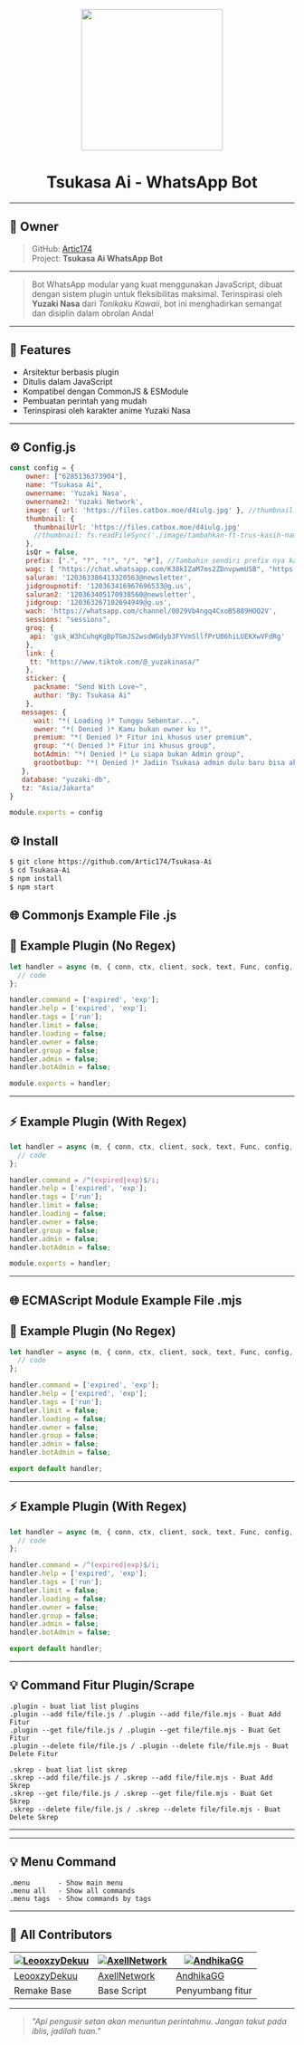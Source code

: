 
<p align="center">
  <img src="https://files.catbox.moe/d4iulg.jpg" width="250"/>
</p>

<h1 align="center">Tsukasa Ai - WhatsApp Bot</h1>


---

## 👤 Owner

> GitHub: [Artic174](https://github.com/LeooxzyDekuu.png)  
> Project: **Tsukasa Ai WhatsApp Bot**

---

> Bot WhatsApp modular yang kuat menggunakan JavaScript, dibuat dengan sistem plugin untuk fleksibilitas maksimal. Terinspirasi oleh **Yuzaki Nasa** dari *Tonikaku Kawaii*, bot ini menghadirkan semangat dan disiplin dalam obrolan Anda!

---

## 📌 Features

- Arsitektur berbasis plugin
- Ditulis dalam JavaScript
- Kompatibel dengan CommonJS & ESModule
- Pembuatan perintah yang mudah
- Terinspirasi oleh karakter anime Yuzaki Nasa

---

## ⚙️ Config.js

```javascript
const config = {
    owner: ["6285136373904"],
    name: "Tsukasa Ai",
    ownername: 'Yuzaki Nasa', 
    ownername2: 'Yuzaki Network',
    image: { url: 'https://files.catbox.moe/d4iulg.jpg' }, //thumbnail: fs.readFileSync('./image/tambahkan-ft-trus-kasih-nama')
    thumbnail: {
      thumbnailUrl: 'https://files.catbox.moe/d4iulg.jpg'
      //thumbnail: fs.readFileSync('./image/tambahkan-ft-trus-kasih-nama')
    },
    isQr = false,
    prefix: [".", "?", "!", "/", "#"], //Tambahin sendiri prefix nya kalo kurang
    wagc: [ "https://chat.whatsapp.com/K38kIZaM7ms2ZDnvpwmUSB", "https://chat.whatsapp.com/CMND3t4Pkcb6MSV0pHeEg3" ],
    saluran: '120363386413320563@newsletter', 
    jidgroupnotif: '120363416967696533@g.us',  
    saluran2: '120363405170938560@newsletter', 
    jidgroup: '120363267102694949@g.us', 
    wach: 'https://whatsapp.com/channel/0029Vb4ngq4CxoB5889HOQ2V', 
    sessions: "sessions",
    groq: {
     api: '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'
    },
    link: {
     tt: "https://www.tiktok.com/@_yuzakinasa/"
    },
    sticker: {
      packname: "Send With Love~",
      author: "By: Tsukasa Ai"
    },
   messages: {
      wait: "*( Loading )* Tunggu Sebentar...",
      owner: "*( Denied )* Kamu bukan owner ku !",
      premium: "*( Denied )* Fitur ini khusus user premium",
      group: "*( Denied )* Fitur ini khusus group",
      botAdmin: "*( Denied )* Lu siapa bukan Admin group",
      grootbotbup: "*( Denied )* Jadiin Tsukasa admin dulu baru bisa akses",
   },
   database: "yuzaki-db",
   tz: "Asia/Jakarta"
}

module.exports = config
```

## ⚙️ Install
```bash
$ git clone https://github.com/Artic174/Tsukasa-Ai
$ cd Tsukasa-Ai
$ npm install
$ npm start
```

## 🌐 Commonjs Example File .js

## 🧠 Example Plugin (No Regex)

```javascript
let handler = async (m, { conn, ctx, client, sock, text, Func, config, Scraper }) => {
  // code
};

handler.command = ['expired', 'exp'];
handler.help = ['expired', 'exp'];
handler.tags = ['run'];
handler.limit = false;
handler.loading = false;
handler.owner = false;
handler.group = false;
handler.admin = false;
handler.botAdmin = false;

module.exports = handler;
```

---

## ⚡ Example Plugin (With Regex)

```javascript
let handler = async (m, { conn, ctx, client, sock, text, Func, config, Scraper }) => {
  // code
};

handler.command = /^(expired|exp)$/i;
handler.help = ['expired', 'exp'];
handler.tags = ['run'];
handler.limit = false;
handler.loading = false;
handler.owner = false;
handler.group = false;
handler.admin = false;
handler.botAdmin = false;

module.exports = handler;
```

---

## 🌐 ECMAScript Module Example File .mjs

## 🧠 Example Plugin (No Regex)

```javascript
let handler = async (m, { conn, ctx, client, sock, text, Func, config, Scraper }) => {
  // code
};

handler.command = ['expired', 'exp'];
handler.help = ['expired', 'exp'];
handler.tags = ['run'];
handler.limit = false;
handler.loading = false;
handler.owner = false;
handler.group = false;
handler.admin = false;
handler.botAdmin = false;

export default handler;
```

---

## ⚡ Example Plugin (With Regex)

```javascript
let handler = async (m, { conn, ctx, client, sock, text, Func, config, Scraper }) => {
  // code
};

handler.command = /^(expired|exp)$/i;
handler.help = ['expired', 'exp'];
handler.tags = ['run'];
handler.limit = false;
handler.loading = false;
handler.owner = false;
handler.group = false;
handler.admin = false;
handler.botAdmin = false;

export default handler;
```

---

## 💡 Command Fitur Plugin/Scrape

```Plugin
.plugin - buat liat list plugins
.plugin --add file/file.js / .plugin --add file/file.mjs - Buat Add Fitur
.plugin --get file/file.js / .plugin --get file/file.mjs - Buat Get Fitur
.plugin --delete file/file.js / .plugin --delete file/file.mjs - Buat Delete Fitur
```

```Scrape
.skrep - buat liat list skrep
.skrep --add file/file.js / .skrep --add file/file.mjs - Buat Add Skrep
.skrep --get file/file.js / .skrep --get file/file.mjs - Buat Get Skrep
.skrep --delete file/file.js / .skrep --delete file/file.mjs - Buat Delete Skrep
```

---

---

## 💡 Menu Command

```
.menu       - Show main menu
.menu all   - Show all commands
.menu tags  - Show commands by tags
```

---


## 👥 All Contributors
[![LeooxzyDekuu](https://github.com/LeooxzyDekuu.png?size=100)](https://github.com/LeooxzyDekuu) | [![AxellNetwork](https://github.com/AxellNetwork.png?size=100)](https://github.com/AxellNetwork) | [![AndhikaGG](https://github.com/AndhikaGG.png?size=100)](https://github.com/AndhikaGG)  
---|---|---  
[LeooxzyDekuu](https://github.com/LeooxzyDekuu) | [AxellNetwork](https://github.com/AxellNetwork) | [AndhikaGG](https://github.com/AndhikaGG)  
Remake Base | Base Script | Penyumbang fitur

---

> *"Api pengusir setan akan menuntun perintahmu. Jangan takut pada iblis, jadilah tuan."*
